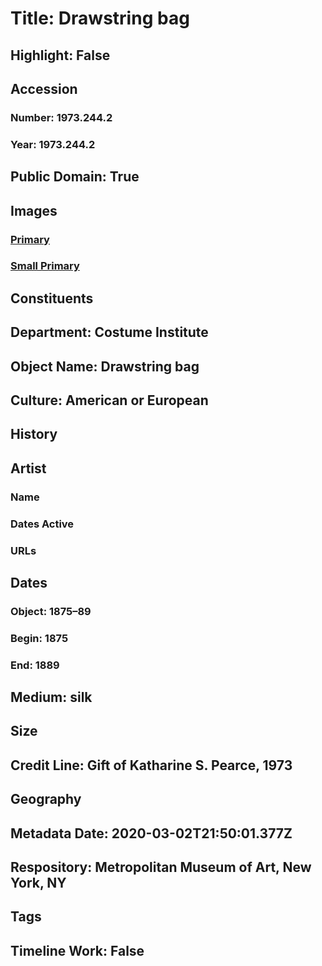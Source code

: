 # Title: Drawstring bag
## Highlight: False
## Accession
### Number: 1973.244.2
### Year: 1973.244.2
## Public Domain: True
## Images
### [Primary](https://images.metmuseum.org/CRDImages/ci/original/1973.244.2.jpg)
### [Small Primary](https://images.metmuseum.org/CRDImages/ci/web-large/1973.244.2.jpg)
## Constituents
## Department: Costume Institute
## Object Name: Drawstring bag
## Culture: American or European
## History
## Artist
### Name
### Dates Active
### URLs
## Dates
### Object: 1875–89
### Begin: 1875
### End: 1889
## Medium: silk
## Size
## Credit Line: Gift of Katharine S. Pearce, 1973
## Geography
## Metadata Date: 2020-03-02T21:50:01.377Z
## Respository: Metropolitan Museum of Art, New York, NY
## Tags
## Timeline Work: False